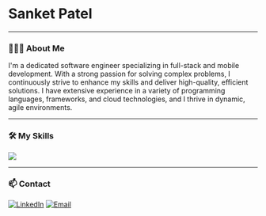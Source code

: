 # Sanket Patel

---

### 👨🏻‍💻 About Me
I'm a dedicated software engineer specializing in full-stack and mobile development. With a strong passion for solving complex problems, I continuously strive to enhance my skills and deliver high-quality, efficient solutions. I have extensive experience in a variety of programming languages, frameworks, and cloud technologies, and I thrive in dynamic, agile environments.

---

### 🛠️ My Skills
<img src="https://skillicons.dev/icons?i=java,javascript,typescript,html,css,c,cpp,python,angular,spring,react,redux,nodejs,nestjs,bootstrap,materialui,androidstudio,dotnet,mysql,postgresql,mongodb,dynamodb,aws,gcp,docker,kubernetes,heroku,netlify&perline=7" />

---

### 📫 Contact
[![LinkedIn](https://img.shields.io/badge/LinkedIn-blue?style=flat-square&logo=linkedin&logoColor=white)](https://www.linkedin.com/in/sanketpatel98/)   [![Email](https://img.shields.io/badge/Email-red?style=flat-square&logo=gmail&logoColor=white)](mailto:patelsanketr98@gmail.com)
